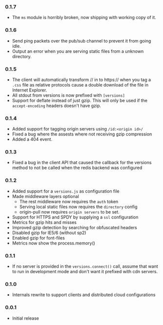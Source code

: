 ### 0.1.7
- The `ms` module is horribly broken, now shipping with working copy of it.

### 0.1.6
- Send ping packets over the pub/sub channel to prevent it from going idle.
- Output an error when you are serving static files from a unknown directory.

### 0.1.5
- The client will automatically transform //<domain> in to https://<domain> when
  you tag a `.css` file as relative protocols cause a double download of the
  file in Internet Explorer.
- All stdout from versions is now prefixed with `[versions]`
- Support for deflate instead of just gzip. This will only be used if the
  `accept-encoding` headers doesn't have gzip.

### 0.1.4
- Added support for tagging origin servers using `/id:<origin id>/`
- Fixed a bug where the assests where not receiving gzip compression
- Added a 404 event.

### 0.1.3
- Fixed a bug in the client API that caused the callback for the versions method
  to not be called when the redis backend was configured

### 0.1.2
- Added support for a `versions.js` as configuration file
- Made middleware layers optional
  - The rest middleware now requires the `auth` token
  - Serving local static files now requires the `directory` config
  - origin-pull now requires `origin servers` to be set.
- Support for HTTPS and SPDY by supplying a `ssl` configuration
- Metrics for gzip hits and misses
- Improved gzip detection by searching for obfuscated headers
- Disabled gzip for IE5/6 (without sp2)
- Enabled gzip for font-files
- Metrics now show the process.memory()

### 0.1.1
- If no server is provided in the `versions.connect()` call, assume that want to
  run in development mode and don't want it prefixed with cdn servers.

### 0.1.0
- Internals rewrite to support clients and distributed cloud configurations

### 0.0.1
- Initial release
